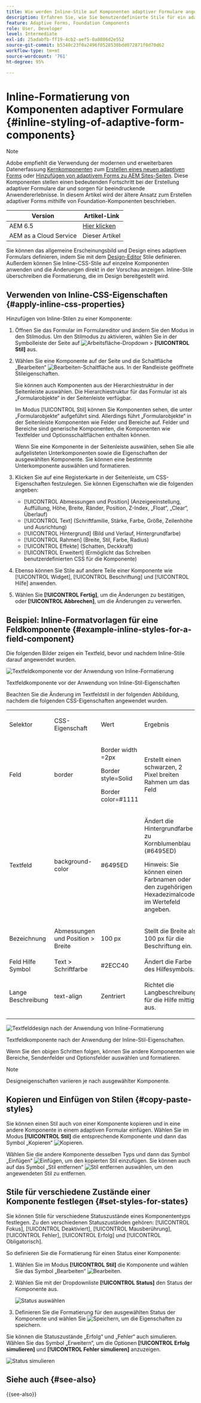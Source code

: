 ```yaml
---
title: Wie werden Inline-Stile auf Komponenten adaptiver Formulare angewendet?
description: Erfahren Sie, wie Sie benutzerdefinierte Stile für ein adaptives Formular und für einzelne Komponenten auch Inline-CSS-Eigenschaften anwenden können.
feature: Adaptive Forms, Foundation Components
role: User, Developer
level: Intermediate
exl-id: 25adabfb-ff19-4cb2-aef5-0a8086d2e552
source-git-commit: b5340c23f0a2496f0528530bdd072871f0d70d62
workflow-type: tm+mt
source-wordcount: '761'
ht-degree: 95%

---
```


# Inline-Formatierung von Komponenten adaptiver Formulare {#inline-styling-of-adaptive-form-components}

>[!NOTE]
>
> Adobe empfiehlt die Verwendung der modernen und erweiterbaren Datenerfassung [Kernkomponenten](https://experienceleague.adobe.com/docs/experience-manager-core-components/using/adaptive-forms/introduction.html?lang=de) zum [Erstellen eines neuen adaptiven Forms](/help/forms/creating-adaptive-form-core-components.md) oder [Hinzufügen von adaptivem Forms zu AEM Sites-Seiten](/help/forms/create-or-add-an-adaptive-form-to-aem-sites-page.md). Diese Komponenten stellen einen bedeutenden Fortschritt bei der Erstellung adaptiver Formulare dar und sorgen für beeindruckende Anwendererlebnisse. In diesem Artikel wird der ältere Ansatz zum Erstellen adaptiver Forms mithilfe von Foundation-Komponenten beschrieben.

| Version | Artikel-Link |
| -------- | ---------------------------- |
| AEM 6.5 | [Hier klicken](https://experienceleague.adobe.com/docs/experience-manager-65/forms/adaptive-forms-basic-authoring/inline-style-adaptive-forms.html?lang=de) |
| AEM as a Cloud Service | Dieser Artikel |

Sie können das allgemeine Erscheinungsbild und Design eines adaptiven Formulars definieren, indem Sie mit dem [Design-Editor](themes.md) Stile definieren. Außerdem können Sie Inline-CSS-Stile auf einzelne Komponenten anwenden und die Änderungen direkt in der Vorschau anzeigen. Inline-Stile überschreiben die Formatierung, die im Design bereitgestellt wird.

## Verwenden von Inline-CSS-Eigenschaften {#apply-inline-css-properties}

Hinzufügen von Inline-Stilen zu einer Komponente:

1. Öffnen Sie das Formular im Formulareditor und ändern Sie den Modus in den Stilmodus. Um den Stilmodus zu aktivieren, wählen Sie in der Symbolleiste der Seite auf ![Arbeitsfläche-Dropdown](assets/Smock_ChevronDown.svg) > **[!UICONTROL Stil]** aus.
1. Wählen Sie eine Komponente auf der Seite und die Schaltfläche „Bearbeiten“ ![Bearbeiten-Schaltfläche](assets/edit.svg) aus. In der Randleiste geöffnete Stileigenschaften.

   Sie können auch Komponenten aus der Hierarchiestruktur in der Seitenleiste auswählen. Die Hierarchiestruktur für das Formular ist als „Formularobjekte“ in der Seitenleiste verfügbar.

   Im Modus [!UICONTROL Stil] können Sie Komponenten sehen, die unter „Formularobjekte“ aufgeführt sind. Allerdings führt „Formularobjekte“ in der Seitenleiste Komponenten wie Felder und Bereiche auf. Felder und Bereiche sind generische Komponenten, die Komponenten wie Textfelder und Optionsschaltflächen enthalten können.

   Wenn Sie eine Komponente in der Seitenleiste auswählen, sehen Sie alle aufgelisteten Unterkomponenten sowie die Eigenschaften der ausgewählten Komponente. Sie können eine bestimmte Unterkomponente auswählen und formatieren.

1. Klicken Sie auf eine Registerkarte in der Seitenleiste, um CSS-Eigenschaften festzulegen. Sie können Eigenschaften wie die folgenden angeben:

   * [!UICONTROL Abmessungen und Position] (Anzeigeeinstellung, Auffüllung, Höhe, Breite, Ränder, Position, Z-Index, „Float“, „Clear“, Überlauf)
   * [!UICONTROL Text] (Schriftfamilie, Stärke, Farbe, Größe, Zeilenhöhe und Ausrichtung)
   * [!UICONTROL Hintergrund] (Bild und Verlauf, Hintergrundfarbe)
   * [!UICONTROL Rahmen] (Breite, Stil, Farbe, Radius)
   * [!UICONTROL Effekte] (Schatten, Deckkraft)
   * [!UICONTROL Erweitert] (Ermöglicht das Schreiben benutzerdefinierten CSS für die Komponente)

1. Ebenso können Sie Stile auf andere Teile einer Komponente wie [!UICONTROL Widget], [!UICONTROL Beschriftung] und [!UICONTROL Hilfe] anwenden.
1. Wählen Sie **[!UICONTROL Fertig]**, um die Änderungen zu bestätigen, oder **[!UICONTROL Abbrechen]**, um die Änderungen zu verwerfen.

## Beispiel: Inline-Formatvorlagen für eine Feldkomponente {#example-inline-styles-for-a-field-component}

Die folgenden Bilder zeigen ein Textfeld, bevor und nachdem Inline-Stile darauf angewendet wurden.

![Textfeldkomponente vor der Anwendung von Inline-Formatierung](assets/no-style.png)

Textfeldkomponente vor der Anwendung von Inline-Stil-Eigenschaften

Beachten Sie die Änderung im Textfeldstil in der folgenden Abbildung, nachdem die folgenden CSS-Eigenschaften angewendet wurden.

<table>
 <tbody>
  <tr>
   <td><p>Selektor</p> </td>
   <td><p>CSS-Eigenschaft</p> </td>
   <td><p>Wert</p> </td>
   <td><p>Ergebnis</p> </td>
  </tr>
  <tr>
   <td><p>Feld</p> </td>
   <td><p>border</p> </td>
   <td><p>Border width =2px</p> <p>Border style=Solid</p> <p>Border color=#1111</p> </td>
   <td><p>Erstellt einen schwarzen, 2 Pixel breiten Rahmen um das Feld</p> </td>
  </tr>
  <tr>
   <td><p>Textfeld</p> </td>
   <td><p>background-color</p> </td>
   <td><p>#6495ED</p> </td>
   <td><p>Ändert die Hintergrundfarbe zu Kornblumenblau (#6495ED)</p> <p>Hinweis: Sie können einen Farbnamen oder den zugehörigen Hexadezimalcode im Wertefeld angeben.</p> </td>
  </tr>
  <tr>
   <td><p>Bezeichnung</p> </td>
   <td><p>Abmessungen und Position &gt; Breite</p> </td>
   <td><p>100 px</p> </td>
   <td><p>Stellt die Breite als 100 px für die Beschriftung ein.</p> </td>
  </tr>
  <tr>
   <td>Feld Hilfe Symbol</td>
   <td>Text &gt; Schriftfarbe</td>
   <td>#2ECC40</td>
   <td>Ändert die Farbe des Hilfesymbols.</td>
  </tr>
  <tr>
   <td><p>Lange Beschreibung</p> </td>
   <td><p>text-align</p> </td>
   <td><p>Zentriert</p> </td>
   <td><p>Richtet die Langbeschreibung für die Hilfe mittig aus.</p> </td>
  </tr>
 </tbody>
</table>

![Textfelddesign nach der Anwendung von Inline-Formatierung](assets/applied-style.png)

Textfeldkomponente nach der Anwendung der Inline-Stil-Eigenschaften.

Wenn Sie den obigen Schritten folgen, können Sie andere Komponenten wie Bereiche, Sendenfelder und Optionsfelder auswählen und formatieren.

>[!NOTE]
>
>Designeigenschaften variieren je nach ausgewählter Komponente.

## Kopieren und Einfügen von Stilen {#copy-paste-styles}

Sie können einen Stil auch von einer Komponente kopieren und in eine andere Komponente in einem adaptiven Formular einfügen. Wählen Sie im Modus **[!UICONTROL Stil]** die entsprechende Komponente und dann das Symbol „Kopieren“ ![Kopieren](assets/property-copy-icon.svg).

Wählen Sie die andere Komponente desselben Typs und dann das Symbol „Einfügen“ ![Einfügen](assets/Smock_Paste_18_N.svg), um den kopierten Stil einzufügen. Sie können auch auf das Symbol „Stil entfernen“ ![Stil entfernen](assets/clear-style-icon.svg) auswählen, um den angewendeten Stil zu entfernen.

## Stile für verschiedene Zustände einer Komponente festlegen {#set-styles-for-states}

Sie können Stile für verschiedene Statuszustände eines Komponententyps festlegen. Zu den verschiedenen Statuszuständen gehören: [!UICONTROL Fokus], [!UICONTROL Deaktiviert], [!UICONTROL Mausberührung], [!UICONTROL Fehler], [!UICONTROL Erfolg] und [!UICONTROL Obligatorisch].

So definieren Sie die Formatierung für einen Status einer Komponente:

1. Wählen Sie im Modus **[!UICONTROL Stil]** die Komponente und wählen Sie das Symbol „Bearbeiten“ ![Bearbeiten](assets/Smock_Edit_18_N.svg).

1. Wählen Sie mit der Dropdownliste **[!UICONTROL Status]** den Status der Komponente aus.

   ![Status auswählen](assets/select-state.png)

1. Definieren Sie die Formatierung für den ausgewählten Status der Komponente und wählen Sie ![Speichern](assets/save_icon.svg), um die Eigenschaften zu speichern.

Sie können die Statuszustände „Erfolg“ und „Fehler“ auch simulieren. Wählen Sie das Symbol „Erweitern“, um die Optionen **[!UICONTROL Erfolg simulieren]** und **[!UICONTROL Fehler simulieren]** anzuzeigen.

![Status simulieren](assets/simulate-states.png)


## Siehe auch {#see-also}

{{see-also}}


<!--

>[!MORELIKETHIS]
>
>* [Use themes in Adaptive Form Core Components ](/help/forms/using-themes-in-core-components.md)

-->